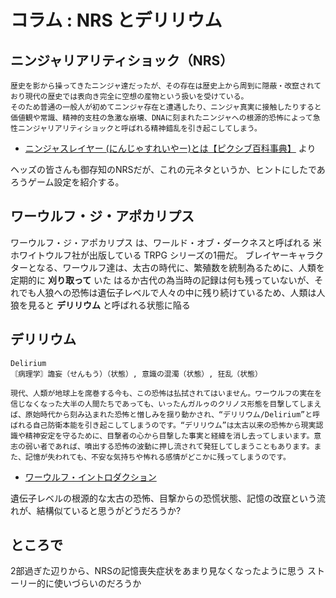 # コラム : NRS とデリリウム

## ニンジャリアリティショック（NRS）

```
歴史を影から操ってきたニンジャ達だったが、その存在は歴史上から周到に隠蔽・改竄されており現代の歴史では表向き完全に空想の産物という扱いを受けている。
そのため普通の一般人が初めてニンジャ存在と遭遇したり、ニンジャ真実に接触したりすると価値観や常識、精神的支柱の急激な崩壊、DNAに刻まれたニンジャへの根源的恐怖によって急性ニンジャリアリティショックと呼ばれる精神錯乱を引き起こしてしまう。
```
- [ニンジャスレイヤー (にんじゃすれいやー)とは【ピクシブ百科事典】](http://dic.pixiv.net/a/%E3%83%8B%E3%83%B3%E3%82%B8%E3%83%A3%E3%82%B9%E3%83%AC%E3%82%A4%E3%83%A4%E3%83%BC#h3_1) より

ヘッズの皆さんも御存知のNRSだが、これの元ネタというか、ヒントにしたであろうゲーム設定を紹介する。

## ワーウルフ・ジ・アポカリプス

ワーウルフ・ジ・アポカリプス は、ワールド・オブ・ダークネスと呼ばれる 米ホワイトウルフ社が出版している TRPG シリーズの1冊だ。
ブレイヤーキャラクターとなる、ワーウルフ達は、太古の時代に、繁殖数を統制為るために、人類を定期的に **刈り取って** いた
はるか古代の為当時の記録は何も残っていないが、それでも人狼への恐怖は遺伝子レベルで人々の中に残り続けているため、人類は人狼を見ると **デリリウム** と呼ばれる状態に陥る

## デリリウム

```
Delirium
〘病理学〙譫妄（せんもう）（状態）, 意識の混濁（状態）, 狂乱（状態）
```

```
現代、人類が地球上を席巻する今も、この恐怖は払拭されてはいません。ワーウルフの実在を信じなくなった大半の人間たちであっても、いったんガルゥのクリノス形態を目撃してしまえば、原始時代から刻み込まれた恐怖と憎しみを揺り動かされ、“デリリウム/Delirium”と呼ばれる自己防衛本能を引き起こしてしまうのです。“デリリウム”は太古以来の恐怖から現実認識や精神安定を守るために、目撃者の心から目撃した事実と経緯を消し去ってしまいます。意志の弱い者であれば、噴出する恐怖の波動に押し流されて発狂してしまうこともあります。また、記憶が失われても、不安な気持ちや怖れる感情がどこかに残ってしまうのです。
```
- [ワーウルフ・イントロダクション](http://www12.ocn.ne.jp/~piroki/WoD/Weintro.html)

遺伝子レベルの根源的な太古の恐怖、目撃からの恐慌状態、記憶の改竄という流れが、結構似ていると思うがどうだろうか?

## ところで

2部過ぎた辺りから、NRSの記憶喪失症状をあまり見なくなったように思う
ストーリー的に使いづらいのだろうか
